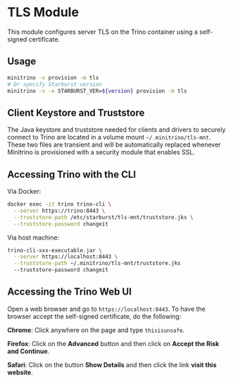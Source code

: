 # TLS Module

This module configures server TLS on the Trino container using a self-signed
certificate.

## Usage

```sh
minitrino -v provision -m tls
# Or specify Starburst version
minitrino -v -e STARBURST_VER=${version} provision -m tls
```

## Client Keystore and Truststore

The Java keystore and truststore needed for clients and drivers to securely
connect to Trino are located in a volume mount `~/.minitrino/tls-mnt`. These two
files are transient and will be automatically replaced whenever Minitrino is
provisioned with a security module that enables SSL.

## Accessing Trino with the CLI

Via Docker:

```sh
docker exec -it trino trino-cli \
  --server https://trino:8443 \
  --truststore-path /etc/starburst/tls-mnt/truststore.jks \
  --truststore-password changeit
```

Via host machine:

```sh
trino-cli-xxx-executable.jar \
  --server https://localhost:8443 \
  --truststore-path ~/.minitrino/tls-mnt/truststore.jks 
  --truststore-password changeit
```

## Accessing the Trino Web UI

Open a web browser and go to `https://localhost:8443`. To have the browser
accept the self-signed certificate, do the following:

**Chrome**: Click anywhere on the page and type `thisisunsafe`.

**Firefox**: Click on the **Advanced** button and then click on **Accept the
Risk and Continue**.

**Safari**: Click on the button **Show Details** and then click the link **visit
this website**.
